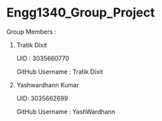 # Engg1340_Group_Project

Group Members :
 1.   Tratik Dixit
 
      UID : 3035660770
      
      GitHub Username : Tratik Dixit
      
 2.   Yashwardhann Kumar
 
      UID:  3035662699
      
      GitHub Username : YashWardhann
